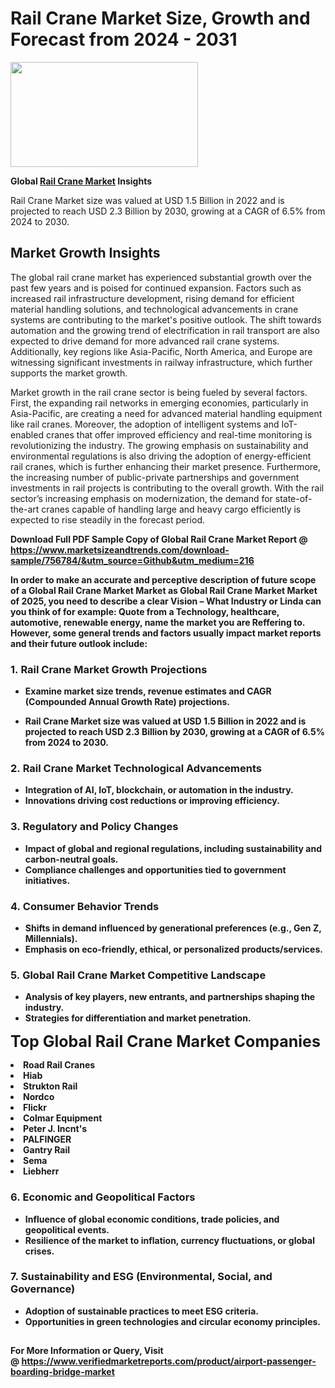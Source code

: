<H1>Rail Crane Market Size, Growth and Forecast from 2024 - 2031</H1><img class="aligncenter size-medium wp-image-584254" src="https://thirdeyenews.in/wp-content/uploads/2024/09/Global-Market-Research-300x168.jpeg" alt="" width="300" height="168" /><p><strong>Global&nbsp;<a href="https://www.marketsizeandtrends.com/download-sample/756784/&amp;utm_source=Github&utm_medium=216">Rail Crane Market</a> Insights</strong></p><p>Rail Crane Market size was valued at USD 1.5 Billion in 2022 and is projected to reach USD 2.3 Billion by 2030, growing at a CAGR of 6.5% from 2024 to 2030.</p><p><h2>Market Growth Insights</h2> <p>The global rail crane market has experienced substantial growth over the past few years and is poised for continued expansion. Factors such as increased rail infrastructure development, rising demand for efficient material handling solutions, and technological advancements in crane systems are contributing to the market's positive outlook. The shift towards automation and the growing trend of electrification in rail transport are also expected to drive demand for more advanced rail crane systems. Additionally, key regions like Asia-Pacific, North America, and Europe are witnessing significant investments in railway infrastructure, which further supports the market growth.</p> <p><strong></strong></p> <p>Market growth in the rail crane sector is being fueled by several factors. First, the expanding rail networks in emerging economies, particularly in Asia-Pacific, are creating a need for advanced material handling equipment like rail cranes. Moreover, the adoption of intelligent systems and IoT-enabled cranes that offer improved efficiency and real-time monitoring is revolutionizing the industry. The growing emphasis on sustainability and environmental regulations is also driving the adoption of energy-efficient rail cranes, which is further enhancing their market presence. Furthermore, the increasing number of public-private partnerships and government investments in rail projects is contributing to the overall growth. With the rail sector’s increasing emphasis on modernization, the demand for state-of-the-art cranes capable of handling large and heavy cargo efficiently is expected to rise steadily in the forecast period.</p> <p><strong></p><p><span class=""><strong>Download Full PDF Sample Copy of Global Rail Crane Market Report</strong> @ <a href="https://www.marketsizeandtrends.com/download-sample/756784/&amp;utm_source=Github&utm_medium=216" target="_blank">https://www.marketsizeandtrends.com/download-sample/756784/&amp;utm_source=Github&utm_medium=216</a></span></p><p>In order to make an accurate and perceptive description of future scope of a Global&nbsp;Rail Crane Market Market as Global&nbsp;Rail Crane Market Market of 2025, you need to describe a clear Vision &ndash; What Industry or Linda can you think of for example: Quote from a Technology, healthcare, automotive, renewable energy, name the market you are Reffering to. However, some general trends and factors usually impact market reports and their future outlook include:</p><h3>1.&nbsp;<strong>Rail Crane Market Growth Projections</strong></h3><ul><li>Examine market size trends, revenue estimates and CAGR (Compounded Annual Growth Rate) projections.</li><li><p>Rail Crane Market size was valued at USD 1.5 Billion in 2022 and is projected to reach USD 2.3 Billion by 2030, growing at a CAGR of 6.5% from 2024 to 2030.</p></li></ul><h3>2.&nbsp;<strong>Rail Crane Market Technological Advancements</strong></h3><ul><li>Integration of AI, IoT, blockchain, or automation in the industry.</li><li>Innovations driving cost reductions or improving efficiency.</li></ul><h3>3.&nbsp;<strong>Regulatory and Policy Changes</strong></h3><ul><li>Impact of global and regional regulations, including sustainability and carbon-neutral goals.</li><li>Compliance challenges and opportunities tied to government initiatives.</li></ul><h3>4.&nbsp;<strong>Consumer Behavior Trends</strong></h3><ul><li>Shifts in demand influenced by generational preferences (e.g., Gen Z, Millennials).</li><li>Emphasis on eco-friendly, ethical, or personalized products/services.</li></ul><h3>5.&nbsp;<strong>Global Rail Crane Market Competitive Landscape</strong></h3><ul><li>Analysis of key players, new entrants, and partnerships shaping the industry.</li><li>Strategies for differentiation and market penetration.</li></ul><p data-pm-slice="1 1 []"><span style="color: inherit; font-family: inherit; font-size: 25px;">Top Global Rail Crane Market Companies</span></p><div class="" data-test-id=""><p><li>Road Rail Cranes</li><li> Hiab</li><li> Strukton Rail</li><li> Nordco</li><li> Flickr</li><li> Colmar Equipment</li><li> Peter J. Incnt's</li><li> PALFINGER</li><li> Gantry Rail</li><li> Sema</li><li> Liebherr</li></p></div><h3>6.&nbsp;<strong>Economic and Geopolitical Factors</strong></h3><ul><li>Influence of global economic conditions, trade policies, and geopolitical events.</li><li>Resilience of the market to inflation, currency fluctuations, or global crises.</li></ul><h3>7.&nbsp;<strong>Sustainability and ESG (Environmental, Social, and Governance)</strong></h3><ul><li>Adoption of sustainable practices to meet ESG criteria.</li><li>Opportunities in green technologies and circular economy principles.</li></ul><h2><strong style="font-size: 14px;">For More Information or Query, Visit @&nbsp;</strong><a style="background-color: #ffffff; font-size: 14px;" href="https://www.marketsizeandtrends.com/report/rail-crane-market/" target="_blank">https://www.verifiedmarketreports.com/product/airport-passenger-boarding-bridge-market</a></h2>
